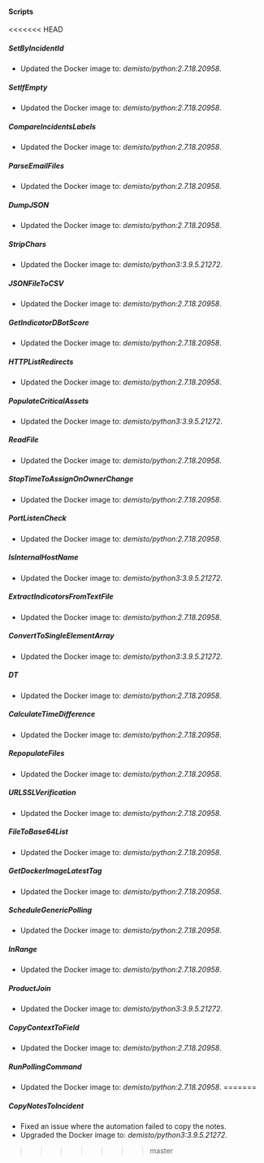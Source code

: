 
#### Scripts
<<<<<<< HEAD
##### SetByIncidentId
- Updated the Docker image to: *demisto/python:2.7.18.20958*.
##### SetIfEmpty
- Updated the Docker image to: *demisto/python:2.7.18.20958*.
##### CompareIncidentsLabels
- Updated the Docker image to: *demisto/python:2.7.18.20958*.
##### ParseEmailFiles
- Updated the Docker image to: *demisto/python:2.7.18.20958*.
##### DumpJSON
- Updated the Docker image to: *demisto/python:2.7.18.20958*.
##### StripChars
- Updated the Docker image to: *demisto/python3:3.9.5.21272*.
##### JSONFileToCSV
- Updated the Docker image to: *demisto/python:2.7.18.20958*.
##### GetIndicatorDBotScore
- Updated the Docker image to: *demisto/python:2.7.18.20958*.
##### HTTPListRedirects
- Updated the Docker image to: *demisto/python:2.7.18.20958*.
##### PopulateCriticalAssets
- Updated the Docker image to: *demisto/python3:3.9.5.21272*.
##### ReadFile
- Updated the Docker image to: *demisto/python:2.7.18.20958*.
##### StopTimeToAssignOnOwnerChange
- Updated the Docker image to: *demisto/python:2.7.18.20958*.
##### PortListenCheck
- Updated the Docker image to: *demisto/python:2.7.18.20958*.
##### IsInternalHostName
- Updated the Docker image to: *demisto/python3:3.9.5.21272*.
##### ExtractIndicatorsFromTextFile
- Updated the Docker image to: *demisto/python:2.7.18.20958*.
##### ConvertToSingleElementArray
- Updated the Docker image to: *demisto/python3:3.9.5.21272*.
##### DT
- Updated the Docker image to: *demisto/python:2.7.18.20958*.
##### CalculateTimeDifference
- Updated the Docker image to: *demisto/python:2.7.18.20958*.
##### RepopulateFiles
- Updated the Docker image to: *demisto/python:2.7.18.20958*.
##### URLSSLVerification
- Updated the Docker image to: *demisto/python:2.7.18.20958*.
##### FileToBase64List
- Updated the Docker image to: *demisto/python:2.7.18.20958*.
##### GetDockerImageLatestTag
- Updated the Docker image to: *demisto/python:2.7.18.20958*.
##### ScheduleGenericPolling
- Updated the Docker image to: *demisto/python:2.7.18.20958*.
##### InRange
- Updated the Docker image to: *demisto/python:2.7.18.20958*.
##### ProductJoin
- Updated the Docker image to: *demisto/python3:3.9.5.21272*.
##### CopyContextToField
- Updated the Docker image to: *demisto/python:2.7.18.20958*.
##### RunPollingCommand
- Updated the Docker image to: *demisto/python:2.7.18.20958*.
=======
##### CopyNotesToIncident
- Fixed an issue where the automation failed to copy the notes.
- Upgraded the Docker image to: *demisto/python3:3.9.5.21272*.
>>>>>>> master
